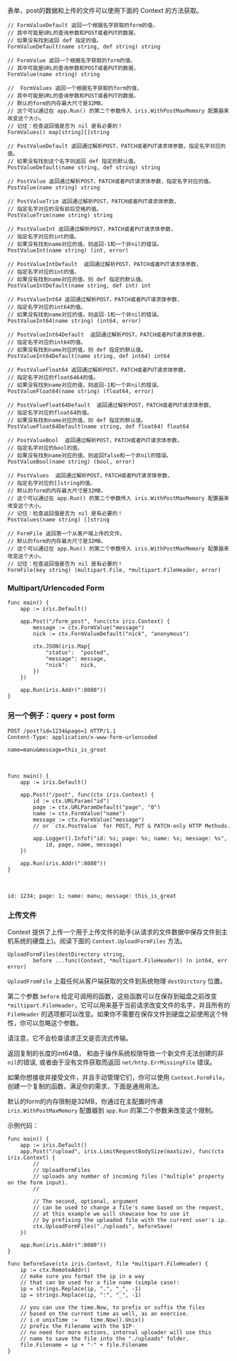 表单，post的数据和上传的文件可以使用下面的 Context 的方法获取。

	// FormValueDefault 返回一个根据名字获取的form的值，
	// 其中可能是URL的查询参数和POST或者PUT的数据，
	// 如果没有找到返回 def 指定的值。
	FormValueDefault(name string, def string) string
	
	// FormValue 返回一个根据名字获取的form的值，
	// 其中可能是URL的查询参数和POST或者PUT的数据，
	FormValue(name string) string
	
	//  FormValues 返回一个根据名字获取的form的值，
	// 其中可能是URL的查询参数和POST或者PUT的数据，
	// 默认的form的内存最大尺寸是32MB，
	// 这个可以通过在 app.Run() 的第二个参数传入 iris.WithPostMaxMemory 配置器来改变这个大小。
	// 记住：检查返回值是否为 nil 是有必要的！
	FormValues() map[string][]string
	
	// PostValueDefault 返回通过解析POST，PATCH或者PUT请求体参数，指定名字对应的值。
	// 如果没有找到这个名字则返回 def 指定的默认值。
	PostValueDefault(name string, def string) string
	
	// PostValue 返回通过解析POST，PATCH或者PUT请求体参数，指定名字对应的值。
	PostValue(name string) string
	
	// PostValueTrim 返回通过解析POST，PATCH或者PUT请求体参数，
	// 指定名字对应的没有前后空格的值。
	PostValueTrim(name string) string
	
	// PostValueInt 返回通过解析POST，PATCH或者PUT请求体参数，
	// 指定名字对应的int的值。
	// 如果没有找到name对应的值，则返回-1和一个非nil的错误。
	PostValueInt(name string) (int, error)
	
	// PostValueIntDefault  返回通过解析POST，PATCH或者PUT请求体参数，
	// 指定名字对应的int的值。
	// 如果没有找到name对应的值，则 def 指定的默认值。
	PostValueIntDefault(name string, def int) int
	
	// PostValueInt64 返回通过解析POST，PATCH或者PUT请求体参数，
	// 指定名字对应的int64的值。
	// 如果没有找到name对应的值，则返回-1和一个非nil的错误。
	PostValueInt64(name string) (int64, error)
	
	// PostValueInt64Default  返回通过解析POST，PATCH或者PUT请求体参数，
	// 指定名字对应的int64的值。
	// 如果没有找到name对应的值，则 def 指定的默认值。
	PostValueInt64Default(name string, def int64) int64
	
	// PostValueFloat64 返回通过解析POST，PATCH或者PUT请求体参数，
	// 指定名字对应的float6464的值。
	// 如果没有找到name对应的值，则返回-1和一个非nil的错误。
	PostValueFloat64(name string) (float64, error)
	
	// PostValueFloat64Default  返回通过解析POST，PATCH或者PUT请求体参数，
	// 指定名字对应的float64的值。
	// 如果没有找到name对应的值，则 def 指定的默认值。
	PostValueFloat64Default(name string, def float64) float64

	// PostValueBool  返回通过解析POST，PATCH或者PUT请求体参数，
	// 指定名字对应的bool的值。
	// 如果没有找到name对应的值，则返回false和一个非nil的错误。
	PostValueBool(name string) (bool, error)

	// PostValues  返回通过解析POST，PATCH或者PUT请求体参数，
	// 指定名字对应的[]string的值。
	// 默认的form的内存最大尺寸是32MB，
	// 这个可以通过在 app.Run() 的第二个参数传入 iris.WithPostMaxMemory 配置器来改变这个大小。
	// 记住：检查返回值是否为 nil 是有必要的！
	PostValues(name string) []string

	// FormFile 返回第一个从客户端上传的文件。
	// 默认的form的内存最大尺寸是32MB，
	// 这个可以通过在 app.Run() 的第二个参数传入 iris.WithPostMaxMemory 配置器来改变这个大小。
	// 记住：检查返回值是否为 nil 是有必要的！
	FormFile(key string) (multipart.File, *multipart.FileHeader, error)


### Multipart/Urlencoded Form

	func main() {
	    app := iris.Default()
	
	    app.Post("/form_post", func(ctx iris.Context) {
	        message := ctx.FormValue("message")
	        nick := ctx.FormValueDefault("nick", "anonymous")
	
	        ctx.JSON(iris.Map{
	            "status":  "posted",
	            "message": message,
	            "nick":    nick,
	        })
	    })
	
	    app.Run(iris.Addr(":8080"))
	}

### 另一个例子：query + post form

	POST /post?id=1234&page=1 HTTP/1.1
	Content-Type: application/x-www-form-urlencoded
	
	name=manu&message=this_is_great

<br>

	func main() {
	    app := iris.Default()
	
	    app.Post("/post", func(ctx iris.Context) {
	        id := ctx.URLParam("id")
	        page := ctx.URLParamDefault("page", "0")
	        name := ctx.FormValue("name")
	        message := ctx.FormValue("message")
	        // or `ctx.PostValue` for POST, PUT & PATCH-only HTTP Methods.
	
	        app.Logger().Infof("id: %s; page: %s; name: %s; message: %s",
	            id, page, name, message)
	    })
	
	    app.Run(iris.Addr(":8080"))
	}
<br>

	id: 1234; page: 1; name: manu; message: this_is_great

### 上传文件

Context 提供了上传一个用于上传文件的助手(从请求的文件数据中保存文件到主机系统的硬盘上)。阅读下面的 `Context.UploadFormFiles` 方法。

	
	UploadFormFiles(destDirectory string, 
			before ...func(Context, *multipart.FileHeader)) (n int64, err error)

`UploadFromFile`  上载任何从客户端获取的文件到系统物理 `destDirctory` 位置。

第二个参数 `before` 给定可调用的函数，这些函数可以在保存到磁盘之前改变 `*miltipart.FileHeader`，它可以用来基于当前请求改变文件的名字，并且所有的 `FileHeader` 的选项都可以改变。如果你不需要在保存文件到硬盘之前使用这个特性，你可以忽略这个参数。

 请注意，它不会检查请求正文是否流式传输。

返回复制的长度的int64值， 和由于操作系统权限导致一个新文件无法创建的非 `nil`的错误, 或者由于没有文件获取而返回 `net/http.ErrMissingFile` 错误。

 如果你想接收并接受文件，并且手动管理它们，你可以使用 `Context.FormFile`，创建一个复制的函数，满足你的需求，下面是通用用法。

默认的form的内存限制是32MB，你通过在主配置时传递 `iris.WithPostMaxMemory` 配置器到 `app.Run` 的第二个参数来改变这个限制。

示例代码：

	func main() {
	    app := iris.Default()
	    app.Post("/upload", iris.LimitRequestBodySize(maxSize), func(ctx iris.Context) {
	        //
	        // UploadFormFiles
	        // uploads any number of incoming files ("multiple" property on the form input).
	        //
	
	        // The second, optional, argument
	        // can be used to change a file's name based on the request,
	        // at this example we will showcase how to use it
	        // by prefixing the uploaded file with the current user's ip.
	        ctx.UploadFormFiles("./uploads", beforeSave)
	    })
	
	    app.Run(iris.Addr(":8080"))
	}
	
	func beforeSave(ctx iris.Context, file *multipart.FileHeader) {
	    ip := ctx.RemoteAddr()
	    // make sure you format the ip in a way
	    // that can be used for a file name (simple case):
	    ip = strings.Replace(ip, ".", "_", -1)
	    ip = strings.Replace(ip, ":", "_", -1)
	
	    // you can use the time.Now, to prefix or suffix the files
	    // based on the current time as well, as an exercise.
	    // i.e unixTime :=    time.Now().Unix()
	    // prefix the Filename with the $IP-
	    // no need for more actions, internal uploader will use this
	    // name to save the file into the "./uploads" folder.
	    file.Filename = ip + "-" + file.Filename
	}